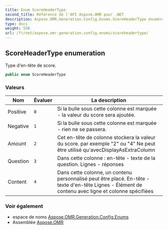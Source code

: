 ```yaml
---
title: Enum ScoreHeaderType
second_title: Référence de l'API Aspose.OMR pour .NET
description: Aspose.OMR.Generation.Config.Enums.ScoreHeaderType énumération. Type dentête de score.
type: docs
weight: 550
url: /fr/net/aspose.omr.generation.config.enums/scoreheadertype/
---
```

## ScoreHeaderType enumeration

Type d'en-tête de score.

```csharp
public enum ScoreHeaderType
```

### Valeurs

| Nom | Évaluer | La description |
| --- | --- | --- |
| Positive | `0` | Si la bulle sous cette colonne est marquée - la valeur du score sera ajoutée. |
| Negative | `1` | Si la bulle sous cette colonne est marquée - rien ne se passera. |
| Amount | `2` | Cet en-tête de colonne stockera la valeur du score. par exemple "2" ou "4" Ne peut être utilisé qu'avecDisplayAsExtraColumn |
| Question | `3` | Dans cette colonne : en-tête - texte de la question. Lignes - réponses |
| Content | `4` | Dans cette colonne, un contenu personnalisé peut être placé. En-tête - texte d'en-tête Lignes - Élément de contenu avec ligne et colonne spécifiées |

### Voir également

* espace de noms [Aspose.OMR.Generation.Config.Enums](../../aspose.omr.generation.config.enums/)
* Assemblée [Aspose.OMR](../../)


